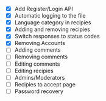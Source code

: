- [x] Add Register/Login API
- [x] Automatic logging to the file
- [x] Language category in recipies
- [x] Adding and removing recipies
- [x] Switch responses to status codes
- [x] Removing Accounts
- [ ] Adding comments
- [ ] Removing comments
- [ ] Editing comments
- [ ] Editing recipies
- [ ] Admins/Moderators
- [ ] Recipies to accept page
- [ ] Password recovery